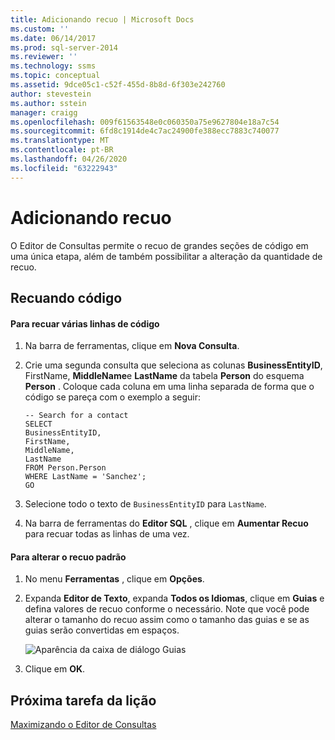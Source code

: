 ```yaml
---
title: Adicionando recuo | Microsoft Docs
ms.custom: ''
ms.date: 06/14/2017
ms.prod: sql-server-2014
ms.reviewer: ''
ms.technology: ssms
ms.topic: conceptual
ms.assetid: 9dce05c1-c52f-455d-8b8d-6f303e242760
author: stevestein
ms.author: sstein
manager: craigg
ms.openlocfilehash: 009f61563548e0c060350a75e9627804e18a7c54
ms.sourcegitcommit: 6fd8c1914de4c7ac24900fe388ecc7883c740077
ms.translationtype: MT
ms.contentlocale: pt-BR
ms.lasthandoff: 04/26/2020
ms.locfileid: "63222943"
---
```

# <a name="adding-indentation"></a>Adicionando recuo
  O Editor de Consultas permite o recuo de grandes seções de código em uma única etapa, além de também possibilitar a alteração da quantidade de recuo.  
  
## <a name="indenting-code"></a>Recuando código  
  
#### <a name="to-indent-multiple-lines-of-code"></a>Para recuar várias linhas de código  
  
1.  Na barra de ferramentas, clique em **Nova Consulta**.  
  
2.  Crie uma segunda consulta que seleciona as colunas **BusinessEntityID**, FirstName, **MiddleName**e **LastName** da tabela **Person** do esquema **Person** . Coloque cada coluna em uma linha separada de forma que o código se pareça com o exemplo a seguir:  
  
    ```  
    -- Search for a contact  
    SELECT   
    BusinessEntityID,  
    FirstName,   
    MiddleName,   
    LastName  
    FROM Person.Person  
    WHERE LastName = 'Sanchez';  
    GO  
    ```  
  
3.  Selecione todo o texto de `BusinessEntityID` para `LastName`.  
  
4.  Na barra de ferramentas do **Editor SQL** , clique em **Aumentar Recuo** para recuar todas as linhas de uma vez.  
  
#### <a name="to-change-the-default-indentation"></a>Para alterar o recuo padrão  
  
1.  No menu **Ferramentas** , clique em **Opções**.  
  
2.  Expanda **Editor de Texto**, expanda **Todos os Idiomas**, clique em **Guias** e defina valores de recuo conforme o necessário. Note que você pode alterar o tamanho do recuo assim como o tamanho das guias e se as guias serão convertidas em espaços.  
  
     ![Aparência da caixa de diálogo Guias](media/tabsdialog.gif "Aparência da caixa de diálogo Guias")  
  
3.  Clique em **OK**.  
  
## <a name="next-task-in-lesson"></a>Próxima tarefa da lição  
 [Maximizando o Editor de Consultas](lesson-2-3-maximizing-query-editor.md)  
  
  
